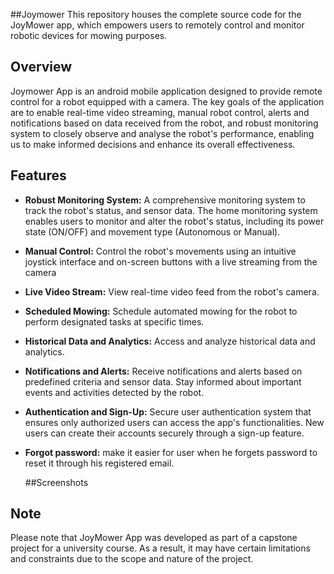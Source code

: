 ##Joymower
This repository houses the complete source code for the JoyMower app, which empowers users to remotely control and monitor robotic devices for mowing purposes.

## Overview
Joymower App is an android mobile application designed to provide remote control for a robot equipped with a camera. The key goals of the application are to enable real-time video streaming, manual robot control, alerts and notifications based on data received from the robot, and robust monitoring system to closely observe and analyse the robot's performance, enabling us to make informed decisions and enhance its overall effectiveness.

## Features
- **Robust Monitoring System:** A comprehensive monitoring system to track the robot's status, and sensor data. The home monitoring system enables users to monitor and alter the robot's status, including its power state (ON/OFF) and movement type (Autonomous or Manual).
- **Manual Control:** Control the robot's movements using an intuitive joystick interface and on-screen buttons with a live streaming from the camera
- **Live Video Stream:** View real-time video feed from the robot's camera.
- **Scheduled Mowing:** Schedule automated mowing for the robot to perform designated tasks at specific times.
- **Historical Data and Analytics:** Access and analyze historical data and analytics.
- **Notifications and Alerts:** Receive notifications and alerts based on predefined criteria and sensor data. Stay informed about important events and activities detected by the robot.
- **Authentication and Sign-Up:** Secure user authentication system that ensures only authorized users can access the app's functionalities. New users can create their accounts securely through a sign-up feature.
- **Forgot password:** make it easier for user when he forgets password to reset it through his registered email.

  ##Screenshots
  


## Note
Please note that JoyMower App was developed as part of a capstone project for a university course. As a result, it may have certain limitations and constraints due to the scope and nature of the project.
